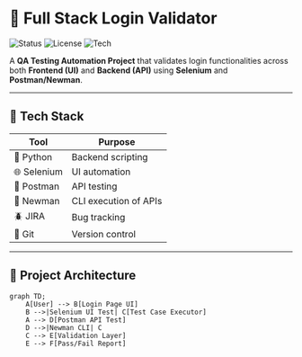 # 🔐 Full Stack Login Validator

![Status](https://img.shields.io/badge/status-active-brightgreen)
![License](https://img.shields.io/badge/license-MIT-blue)
![Tech](https://img.shields.io/badge/tech-stack-yellow)

A **QA Testing Automation Project** that validates login functionalities across both **Frontend (UI)** and **Backend (API)** using **Selenium** and **Postman/Newman**.

---

## 📌 Tech Stack

| Tool        | Purpose                  |
|-------------|--------------------------|
| 🐍 Python   | Backend scripting        |
| 🌐 Selenium | UI automation            |
| 🔁 Postman  | API testing              |
| 🧪 Newman   | CLI execution of APIs    |
| 🪲 JIRA     | Bug tracking             |
| 🧬 Git      | Version control          |

---

## 🧭 Project Architecture

```mermaid
graph TD;
    A[User] --> B[Login Page UI]
    B -->|Selenium UI Test| C[Test Case Executor]
    A --> D[Postman API Test]
    D -->|Newman CLI| C
    C --> E[Validation Layer]
    E --> F[Pass/Fail Report]
